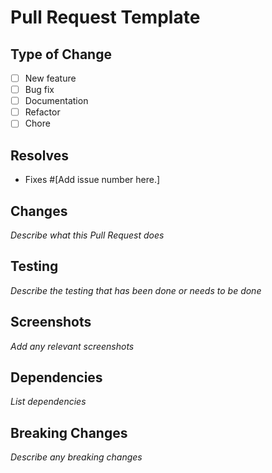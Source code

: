 # Pull Request Template

## Type of Change

<!-- What type of change does your code introduce? -->

- [ ] New feature
- [ ] Bug fix
- [ ] Documentation
- [ ] Refactor
- [ ] Chore

## Resolves

- Fixes #[Add issue number here.]

## Changes

<!-- Describe your changes in detail, if applicable. -->

_Describe what this Pull Request does_

## Testing

<!-- Describe how the changes can be tested -->

_Describe the testing that has been done or needs to be done_

## Screenshots

<!-- If applicable, add screenshots to help explain your changes -->

_Add any relevant screenshots_

## Dependencies

<!-- List any dependencies that are required for this change -->

_List dependencies_

## Breaking Changes

<!-- Does this PR contain any breaking changes? -->

_Describe any breaking changes_
